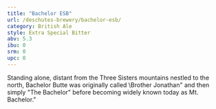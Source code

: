 ```yaml
---
title: "Bachelor ESB"
url: /deschutes-brewery/bachelor-esb/
category: British Ale
style: Extra Special Bitter
abv: 5.3
ibu: 0
srm: 0
upc: 0
---
```

Standing alone, distant from the Three Sisters mountains nestled to the north, Bachelor Butte was originally called \Brother Jonathan\" and then simply \"The Bachelor\" before becoming widely known today as Mt. Bachelor."
